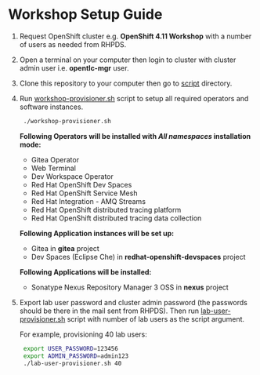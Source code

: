 # Workshop Setup Guide

1. Request OpenShift cluster e.g. **OpenShift 4.11 Workshop** with a number of users as needed from RHPDS.

2. Open a terminal on your computer then login to cluster with cluster admin user i.e. **opentlc-mgr** user.

3. Clone this repository to your computer then go to [script](script/) directory.

4. Run [workshop-provisioner.sh](script/workshop-provisioner.sh) script to setup all required operators and software instances.

   ```sh
    ./workshop-provisioner.sh
   ```

   **Following Operators will be installed with *All namespaces* installation mode:**

   * Gitea Operator
   * Web Terminal
   * Dev Workspace Operator
   * Red Hat OpenShift Dev Spaces
   * Red Hat OpenShift Service Mesh
   * Red Hat Integration - AMQ Streams
   * Red Hat OpenShift distributed tracing platform
   * Red Hat OpenShift distributed tracing data collection

   **Following Application instances will be set up:**

   * Gitea in **gitea** project
   * Dev Spaces (Eclipse Che) in **redhat-openshift-devspaces** project

   **Following Applications will be installed:**

   * Sonatype Nexus Repository Manager 3 OSS in **nexus** project

5. Export lab user password and cluster admin password (the passwords should be there in the mail sent from RHPDS). Then run [lab-user-provisioner.sh](script/lab-user-provisioner.sh) script with number of lab users as the script argument.

   For example, provisioning 40 lab users:

   ```sh
    export USER_PASSWORD=123456
    export ADMIN_PASSWORD=admin123
    ./lab-user-provisioner.sh 40
   ```
